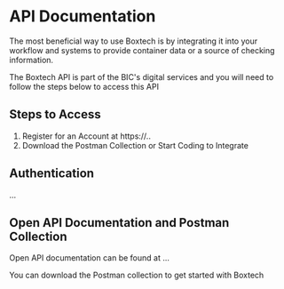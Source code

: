 # API Documentation

The most beneficial way to use Boxtech is by integrating it into your workflow and systems to provide container data or a source of checking information.

The Boxtech API is part of the BIC's digital services and you will need to follow the steps below to access this API

## Steps to Access

1. Register for an Account at https://..
2. Download the Postman Collection or Start Coding to Integrate

## Authentication 

...

## Open API Documentation and Postman Collection

Open API documentation can be found at ...

You can download the Postman collection to get started with Boxtech 



